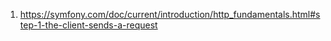 1) https://symfony.com/doc/current/introduction/http_fundamentals.html#step-1-the-client-sends-a-request